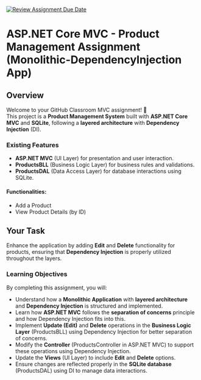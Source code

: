 [![Review Assignment Due Date](https://classroom.github.com/assets/deadline-readme-button-22041afd0340ce965d47ae6ef1cefeee28c7c493a6346c4f15d667ab976d596c.svg)](https://classroom.github.com/a/ggPzmVTe)
# ASP.NET Core MVC - Product Management Assignment (Monolithic-DependencyInjection App)

## Overview
Welcome to your GitHub Classroom MVC assignment! 🎉  
This project is a **Product Management System** built with **ASP.NET Core MVC** and **SQLite**, following a **layered architecture** with **Dependency Injection** (DI).

### Existing Features
- **ASP.NET MVC** (UI Layer) for presentation and user interaction.
- **ProductsBLL** (Business Logic Layer) for business rules and validations.
- **ProductsDAL** (Data Access Layer) for database interactions using SQLite.

#### Functionalities:
- Add a Product
- View Product Details (by ID)

## Your Task
Enhance the application by adding **Edit** and **Delete** functionality for products, ensuring that **Dependency Injection** is properly utilized throughout the layers.

### Learning Objectives
By completing this assignment, you will:
- Understand how a **Monolithic Application** with **layered architecture** and **Dependency Injection** is structured and implemented.
- Learn how **ASP.NET MVC** follows the **separation of concerns** principle and how Dependency Injection fits into this.
- Implement **Update (Edit)** and **Delete** operations in the **Business Logic Layer** (ProductsBLL) using Dependency Injection for better separation of concerns.
- Modify the **Controller** (ProductsController in ASP.NET MVC) to support these operations using Dependency Injection.
- Update the **Views** (UI Layer) to include **Edit** and **Delete** options.
- Ensure changes are reflected properly in the **SQLite database** (ProductsDAL) using DI to manage data interactions.